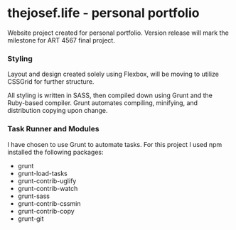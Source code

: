 # thejosef.life - personal portfolio
Website project created for personal portfolio. Version release will mark the milestone for ART 4567 final project.


### Styling
Layout and design created solely using Flexbox, will be moving to utilize CSSGrid for further structure.

All styling is written in SASS, then compiled down using Grunt and the Ruby-based compiler. Grunt automates compiling, minifying, and distribution copying upon change.


### Task Runner and Modules
I have chosen to use Grunt to automate tasks. For this project I used npm installed the following packages:
* grunt
* grunt-load-tasks
* grunt-contrib-uglify
* grunt-contrib-watch
* grunt-sass
* grunt-contrib-cssmin
* grunt-contrib-copy
* grunt-git
